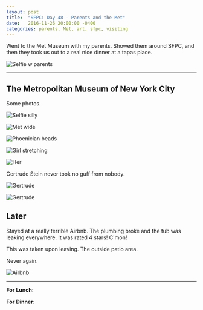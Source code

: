 ```yaml
---
layout: post
title:  "SFPC: Day 48 - Parents and the Met"
date:   2016-11-26 20:00:00 -0400
categories: parents, Met, art, sfpc, visiting
---
```


Went to the Met Museum with my parents. Showed them around SFPC, and then they took us out to a real nice dinner at a tapas place.

![Selfie w parents](/images/IMG_6524.jpg)

-----

<h2>The Metropolitan Museum of New York City</h2>

Some photos.

![Selfie silly](/images/IMG_6302.jpg)

![Met wide](/images/IMG_6308.jpg)

![Phoenician beads](/images/IMG_6329.jpg)

![Girl stretching](/images/IMG_6358.jpg)

![Her](/images/IMG_6374.jpg)

Gertrude Stein never took no guff from nobody.

![Gertrude](/images/IMG_6397.jpg)

![Gertrude](/images/IMG_6395.jpg)

<h2>Later</h2>

Stayed at a really terrible Airbnb. The plumbing broke and the tub was leaking everywhere. It was rated 4 stars! C'mon!

This was taken upon leaving. The outside patio area.

Never again.

![Airbnb](/images/IMG_6535.jpg)

-----

**For Lunch:**

**For Dinner:**
